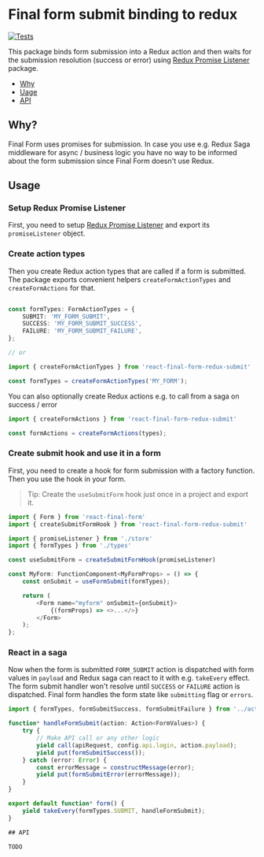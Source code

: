 # Final form submit binding to redux

[![Tests](https://github.com/AckeeCZ/react-final-form-redux-submit/actions/workflows/test.yml/badge.svg)](https://github.com/AckeeCZ/react-final-form-redux-submit/actions/workflows/test.yml)

This package binds form submission into a Redux action and then waits for the submission resolution (success or error) using [Redux Promise Listener](https://github.com/erikras/redux-promise-listener) package.

 - [Why](why)
 - [Uage](usage)
 - [API](api)

## Why?

Final Form uses promises for submission. In case you use e.g. Redux Saga middleware for async / business logic you have no way to be informed about the form submission since Final Form doesn't use Redux.

## Usage

### Setup Redux Promise Listener

First, you need to setup [Redux Promise Listener](https://github.com/erikras/redux-promise-listener#usage) and export its `promiseListener` object.

### Create action types

Then you create Redux action types that are called if a form is submitted. The package exports convenient helpers `createFormActionTypes` and `createFormActions` for that.

```ts

const formTypes: FormActionTypes = {
    SUBMIT: 'MY_FORM_SUBMIT',
    SUCCESS: 'MY_FORM_SUBMIT_SUCCESS',
    FAILURE: 'MY_FORM_SUBMIT_FAILURE',
};

// or

import { createFormActionTypes } from 'react-final-form-redux-submit'

const formTypes = createFormActionTypes('MY_FORM');

```

You can also optionally create Redux actions e.g. to call from a saga on success / error

```ts
import { createFormActions } from 'react-final-form-redux-submit'

const formActions = createFormActions(types);
```

### Create submit hook and use it in a form

First, you need to create a hook for form submission with a factory function. Then you use the hook in your form.

> Tip: Create the `useSubmitForm` hook just once in a project and export it.

```ts
import { Form } from 'react-final-form'
import { createSubmitFormHook } from 'react-final-form-redux-submit'

import { promiseListener } from './store'
import { formTypes } from './types'

const useSubmitForm = createSubmitFormHook(promiseListener)

const MyForm: FunctionComponent<MyFormProps> = () => {
    const onSubmit = useFormSubmit(formTypes);

    return (
        <Form name="myform" onSubmit={onSubmit}>
            {(formProps) => <>...</>}
        </Form>
    );
};
```

### React in a saga

Now when the form is submitted `FORM_SUBMIT` action is dispatched with form values in `payload` and Redux saga can react to it with e.g. `takeEvery` effect. The form submit handler won't resolve until `SUCCESS` or `FAILURE` action is dispatched. Final form handles the form state like `submitting` flag or `errors`.

```ts
import { formTypes, formSubmitSuccess, formSubmitFailure } from '../actions';

function* handleFormSubmit(action: Action<FormValues>) {
    try {
        // Make API call or any other logic
        yield call(apiRequest, config.api.login, action.payload); 
        yield put(formSubmitSuccess());
    } catch (error: Error) {
        const errorMessage = constructMessage(error);
        yield put(formSubmitError(errorMessage));
    }
}

export default function* form() {
    yield takeEvery(formTypes.SUBMIT, handleFormSubmit);
}

## API

TODO 
